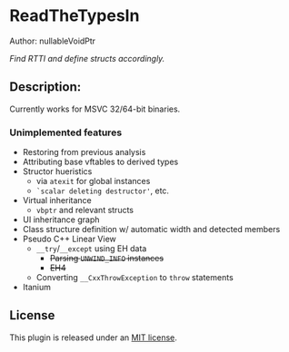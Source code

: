 # ReadTheTypesIn
Author: nullableVoidPtr

_Find RTTI and define structs accordingly._

## Description:
Currently works for MSVC 32/64-bit binaries.

### Unimplemented features
* Restoring from previous analysis
* Attributing base vftables to derived types
* Structor hueristics
  * via `atexit` for global instances
  * `` `scalar deleting destructor' ``, etc.
* Virtual inheritance
  * `vbptr` and relevant structs
* UI inheritance graph
* Class structure definition w/ automatic width and detected members
* Pseudo C++ Linear View
  * `__try`/`__except` using EH data
    * ~~Parsing `UNWIND_INFO` instances~~
    * ~~EH4~~
  * Converting `__CxxThrowException` to `throw` statements
* Itanium

## License

This plugin is released under an [MIT license](./license).
